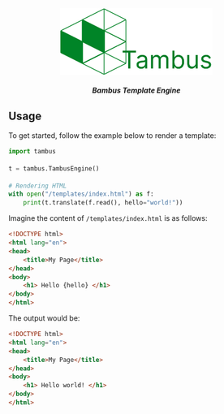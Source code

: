 <center>

<img src="./assets/banner.svg" width="300">


##### Bambus Template Engine 
</center>


## Usage

To get started, follow the example below to render a template:

```python
import tambus

t = tambus.TambusEngine()

# Rendering HTML
with open("/templates/index.html") as f:
    print(t.translate(f.read(), hello="world!"))
```

Imagine the content of `/templates/index.html` is as follows:

```html
<!DOCTYPE html>
<html lang="en">
<head>
    <title>My Page</title>
</head>
<body>
    <h1> Hello {hello} </h1>
</body>
</html>
```

The output would be:

```html
<!DOCTYPE html>
<html lang="en">
<head>
    <title>My Page</title>
</head>
<body>
    <h1> Hello world! </h1>
</body>
</html>
```
